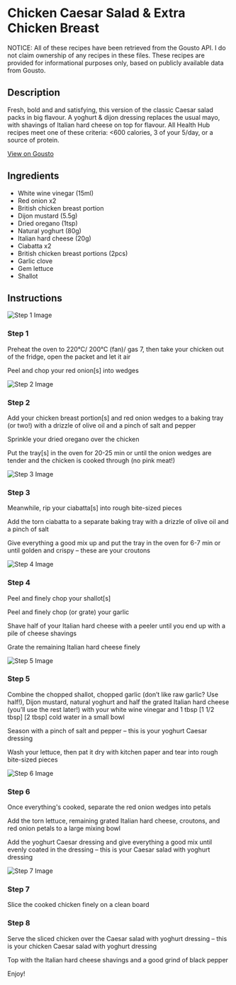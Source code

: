 # Chicken Caesar Salad & Extra Chicken Breast

NOTICE: All of these recipes have been retrieved from the Gousto API. I do not claim ownership of any recipes in these files. These recipes are provided for informational purposes only, based on publicly available data from Gousto.

## Description

Fresh, bold and and satisfying, this version of the classic Caesar salad packs in big flavour. A yoghurt & dijon dressing replaces the usual mayo, with shavings of Italian hard cheese on top for flavour. All Health Hub recipes meet one of these criteria: <600 calories, 3 of your 5/day, or a source of protein.

[View on Gousto](https://www.gousto.co.uk/recipes/cookbook/chicken-caesar-salad-with-yoghurt-dressing-extra-chicken-breast)

## Ingredients

- White wine vinegar (15ml)
- Red onion x2
- British chicken breast portion
- Dijon mustard (5.5g)
- Dried oregano (1tsp)
- Natural yoghurt (80g)
- Italian hard cheese (20g)
- Ciabatta x2
- British chicken breast portions (2pcs)
- Garlic clove
- Gem lettuce
- Shallot

## Instructions

![Step 1 Image](https://production-media.gousto.co.uk/cms/recipe-step-image/step-1-1731064124224-x200.jpg)

### Step 1

Preheat the oven to 220°C/ 200°C (fan)/ gas 7, then take your chicken out of the fridge, open the packet and let it air

Peel and chop your red onion[s] into wedges

![Step 2 Image](https://production-media.gousto.co.uk/cms/recipe-step-image/step-2-1731064129723-x200.jpg)

### Step 2

Add your chicken breast portion[s] and red onion wedges to a baking tray (or two!) with a drizzle of olive oil and a pinch of salt and pepper

Sprinkle your dried oregano over the chicken

Put the tray[s] in the oven for 20-25 min or until the onion wedges are tender and the chicken is cooked through (no pink meat!)

![Step 3 Image](https://production-media.gousto.co.uk/cms/recipe-step-image/Step-3-1731064136701-x200.jpg)

### Step 3

Meanwhile, rip your ciabatta[s] into rough bite-sized pieces

Add the torn ciabatta to a separate baking tray with a drizzle of olive oil and a pinch of salt

Give everything a good mix up and put the tray in the oven for 6-7 min or until golden and crispy – these are your croutons

![Step 4 Image](https://production-media.gousto.co.uk/cms/recipe-step-image/Step-4-1731064141826-x200.jpg)

### Step 4

Peel and finely chop your shallot[s]

Peel and finely chop (or grate) your garlic

Shave half of your Italian hard cheese with a peeler until you end up with a pile of cheese shavings

Grate the remaining Italian hard cheese finely

![Step 5 Image](https://production-media.gousto.co.uk/cms/recipe-step-image/Step-5-1731064146491-x200.jpg)

### Step 5

Combine the chopped shallot, chopped garlic (don’t like raw garlic? Use half!), Dijon mustard, natural yoghurt and half the grated Italian hard cheese (you’ll use the rest later!) with your white wine vinegar and 1 tbsp<span class="text-danger"> <span class="text-purple">[1 1/2 tbsp] </span>[2 tbsp]</span> cold water in a small bowl

Season with a pinch of salt and pepper – this is your yoghurt Caesar dressing

Wash your lettuce, then pat it dry with kitchen paper and tear into rough bite-sized pieces

![Step 6 Image](https://production-media.gousto.co.uk/cms/recipe-step-image/Step-6-1731064151026-x200.jpg)

### Step 6

Once everything's cooked, separate the red onion wedges into petals

Add the torn lettuce, remaining grated Italian hard cheese, croutons, and red onion petals to a large mixing bowl

Add the yoghurt Caesar dressing and give everything a good mix until evenly coated in the dressing – this is your Caesar salad with yoghurt dressing

![Step 7 Image](https://production-media.gousto.co.uk/cms/recipe-step-image/Step-7-1731064156085-x200.jpg)

### Step 7

Slice the cooked chicken finely on a clean board

### Step 8

Serve the sliced chicken over the Caesar salad with yoghurt dressing – this is your chicken Caesar salad with yoghurt dressing

Top with the Italian hard cheese shavings and a good grind of black pepper

Enjoy!

